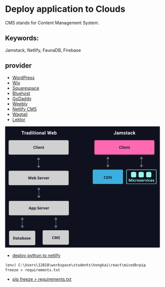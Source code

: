 <h1>Deploy application to Clouds</h1>

CMS stands for Content Management System.

## Keywords:
Jamstack, Netlify, FaunaDB, Firebase

## provider
* [WordPress](https://wordpress.com)
* [Wix](https://www.wix.com)
* [Squarespace](https://www.squarespace.com)
* [Bluehost](https://www.bluehost.com)
* [GoDaddy](https://www.godaddy.com)
* [Weebly](https://www.weedly.com)
* [Netlify CMS](https://www.netlifycms.org)
* [Wagtail](https://wagtail.io)
* [Lektor](https://getlektor.com)

![](jamstack_vs_traditional_app.png)

* [deploy python to netlify](https://testdriven.io/blog/static-site-flask-and-netlify/)

```dos
(env) C:\Users\12818\workspace\students\hongkai\react\micedb>pip freeze > requirements.txt
```

* [pip freeze > requirements.txt](requirements.txt)